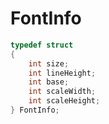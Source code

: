 # FontInfo

```c++
typedef struct
{
    int size;
    int lineHeight;
    int base;
    int scaleWidth;
    int scaleHeight;
} FontInfo;
```
